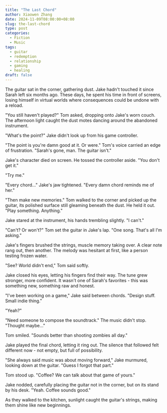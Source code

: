 ```yaml
---
title: "The Last Chord"
author: Xiaowen Zhang
date: 2024-11-09T08:00:00+08:00
slug: the-last-chord
type: post
categories:
  - Fiction
  - Music
tags:
  - guitar
  - redemption
  - relationship
  - gaming
  - healing
draft: false
---
```


The guitar sat in the corner, gathering dust. Jake hadn't touched it since Sarah left six months ago. These days, he spent his time in front of screens, losing himself in virtual worlds where consequences could be undone with a reload.

"You still haven't played?" Tom asked, dropping onto Jake's worn couch. The afternoon light caught the dust motes dancing around the abandoned instrument.

"What's the point?" Jake didn't look up from his game controller.

"The point is you're damn good at it. Or were." Tom's voice carried an edge of frustration. "Sarah's gone, man. The guitar isn't."

Jake's character died on screen. He tossed the controller aside. "You don't get it."

"Try me."

"Every chord..." Jake's jaw tightened. "Every damn chord reminds me of her."

"Then make new memories." Tom walked to the corner and picked up the guitar, its polished surface still gleaming beneath the dust. He held it out. "Play something. Anything."

Jake stared at the instrument, his hands trembling slightly. "I can't."

"Can't? Or won't?" Tom set the guitar in Jake's lap. "One song. That's all I'm asking."

Jake's fingers brushed the strings, muscle memory taking over. A clear note rang out, then another. The melody was hesitant at first, like a person testing frozen water.

"See? World didn't end," Tom said softly.

Jake closed his eyes, letting his fingers find their way. The tune grew stronger, more confident. It wasn't one of Sarah's favorites - this was something new, something raw and honest.

"I've been working on a game," Jake said between chords. "Design stuff. Small indie thing."

"Yeah?"

"Need someone to compose the soundtrack." The music didn't stop. "Thought maybe..."

Tom smiled. "Sounds better than shooting zombies all day."

Jake played the final chord, letting it ring out. The silence that followed felt different now - not empty, but full of possibility.

"She always said music was about moving forward," Jake murmured, looking down at the guitar. "Guess I forgot that part."

Tom stood up. "Coffee? We can talk about that game of yours."

Jake nodded, carefully placing the guitar not in the corner, but on its stand by his desk. "Yeah. Coffee sounds good."

As they walked to the kitchen, sunlight caught the guitar's strings, making them shine like new beginnings.
